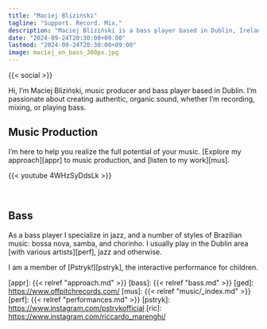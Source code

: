 ```yaml
---
title: "Maciej Bliziński"
tagline: "Support. Record. Mix."
description: "Maciej Bliziński is a bass player based in Dublin, Ireland. He specializes in jazz, bossa nova, samba, jazz fusion, and acid jazz."
date: "2024-09-24T20:30:00+09:00"
lastmod: "2024-09-24T20:30:00+09:00"
image: maciej_on_bass_360px.jpg
---
```


{{< social >}}

Hi, I’m Maciej Bliziński, music producer and bass player based in Dublin. I’m
passionate about creating authentic, organic sound, whether I’m recording,
mixing, or playing bass.

## Music Production

I’m here to help you realize the full potential of your music. [Explore my
approach][appr] to music production, and [listen to my work][mus].

{{< youtube 4WHzSyDdsLk >}}

&nbsp;

## Bass

As a bass player I specialize in jazz, and a number of styles of Brazilian
music: bossa nova, samba, and chorinho. I usually play in the Dublin area [with
various artists][perf], jazz and otherwise.

<!--
* [Music production &#187;][mus]
* [Bass &#187;][bass]
-->

I am a member of [Pstryk!][pstryk], the interactive performance for children.

<!--
{{< instagram "C65gcEWtjDG" >}}
-->


[appr]: {{< relref "approach.md" >}}
[bass]: {{< relref "bass.md" >}}
[ged]: https://www.offpitchrecords.com/
[mus]: {{< relref "music/_index.md" >}}
[perf]: {{< relref "performances.md" >}}
[pstryk]: https://www.instagram.com/pstrykofficial
[ric]: https://www.instagram.com/riccardo_marenghi/
